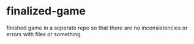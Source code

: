 # finalized-game
finished game in a seperate repo so that there are no inconsistencies or errors with files or something

